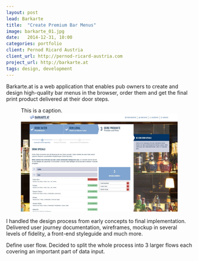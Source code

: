 ```yaml
---
layout: post
lead: Barkarte
title:  "Create Premium Bar Menus"
image: barkarte_01.jpg
date:   2014-12-31, 10:00
categories: portfolio
client: Pernod Ricard Austria
client_url: http://pernod-ricard-austria.com
project_url: http://barkarte.at
tags: design, development
---
```


Barkarte.at is a web application that enables pub owners to create and design
high-quality bar menus in the browser, order them and get the final print
product delivered at their door steps.

<figure class="post__figure">
  <figcaption class="post__figure-caption">
    This is a caption.
  </figcaption>
  <img class="post__figure-image" src="/img/barkarte_01.jpg">
</figure>

I handled the design process from early concepts to final implementation. Delivered user journey documentation, wireframes, mockup in several levels of fidelity, a front-end styleguide and much more.

Define user flow. Decided to split the whole process into 3 larger flows each covering an important part of data input.
